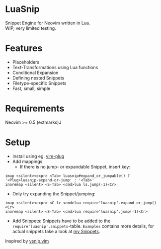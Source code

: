 # LuaSnip
Snippet Engine for Neovim written in Lua.  
WIP, very limited testing.

# Features
- Placeholders
- Text-Transformations using Lua functions
- Conditional Expansion
- Defining nested Snippets
- Filetype-specific Snippets
- Fast, small, simple

# Requirements
Neovim >= 0.5 (extmarks)J

# Setup
- Install using eg. [vim-plug](https://github.com/junegunn/vim-plug)
- Add mappings
  - If there is no jump- or expandable Snippet, insert key:
```vim
imap <silent><expr> <Tab> luasnip#expand_or_jumpable() ? '<Plug>luasnip-expand-or-jump' : '<Tab>'
inoremap <silent> <S-Tab> <cmd>lua ls.jump(-1)<Cr>
```
  - Only try expanding the Snippet/jumping:
```vim
imap <silent><expr> <C-l> <cmd>lua require'luasnip'.expand_or_jump()<Cr>
inoremap <silent> <S-Tab> <cmd>lua require'luasnip'.jump(-1)<Cr>
```
- Add Snippets: Snippets have to be added to the `require'luasnip'.snippets`-table.
`Examples` contains more details, for actual snippets take a look at [my Snippets](https://github.com/L3MON4D3/Dotfiles/blob/master/.config/nvim/lua/snips.lua).

Inspired by [vsnip.vim](https://github.com/hrsh7th/vim-vsnip/)
